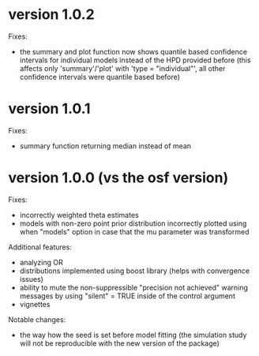 # version 1.0.2
Fixes:
- the summary and plot function now shows quantile based confidence intervals for individual models instead of the HPD provided before (this affects only 'summary'/'plot' with 'type = "individual"', all other confidence intervals were quantile based before)

# version 1.0.1
Fixes:
- summary function returning median instead of mean

# version 1.0.0 (vs the osf version)
Fixes:
- incorrectly weighted theta estimates
- models with non-zero point prior distribution incorrectly plotted using when "models" option in case that the mu parameter was transformed

Additional features:
- analyzing OR
- distributions implemented using boost library (helps with convergence issues)
- ability to mute the non-suppressible "precision not achieved" warning messages by using "silent" = TRUE inside of the control argument
- vignettes

Notable changes:
- the way how the seed is set before model fitting (the simulation study will not be reproducible with the new version of the package)
